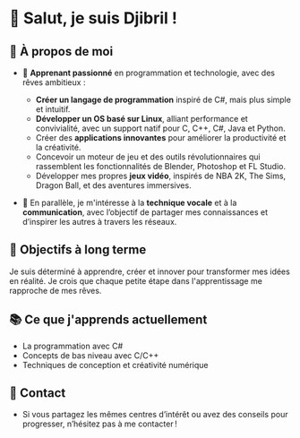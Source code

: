 # 👋 Salut, je suis Djibril !

## 🌟 À propos de moi
- 🚀 **Apprenant passionné** en programmation et technologie, avec des rêves ambitieux :
  - **Créer un langage de programmation** inspiré de C#, mais plus simple et intuitif.
  - **Développer un OS basé sur Linux**, alliant performance et convivialité, avec un support natif pour C, C++, C#, Java et Python.
  - Créer des **applications innovantes** pour améliorer la productivité et la créativité.
  - Concevoir un moteur de jeu et des outils révolutionnaires qui rassemblent les fonctionnalités de Blender, Photoshop et FL Studio.
  - Développer mes propres **jeux vidéo**, inspirés de NBA 2K, The Sims, Dragon Ball, et des aventures immersives.

- 🎤 En parallèle, je m'intéresse à la **technique vocale** et à la **communication**, avec l’objectif de partager mes connaissances et d’inspirer les autres à travers les réseaux.

## 🎯 Objectifs à long terme
Je suis déterminé à apprendre, créer et innover pour transformer mes idées en réalité. Je crois que chaque petite étape dans l'apprentissage me rapproche de mes rêves.

## 📚 Ce que j'apprends actuellement
- La programmation avec C#
- Concepts de bas niveau avec C/C++
- Techniques de conception et créativité numérique

## 💬 Contact
- Si vous partagez les mêmes centres d’intérêt ou avez des conseils pour progresser, n’hésitez pas à me contacter !
